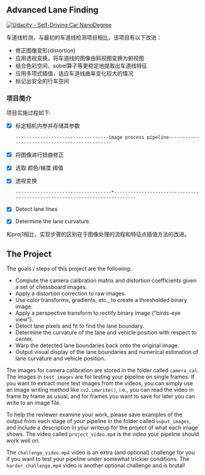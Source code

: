 ## Advanced Lane Finding
[![Udacity - Self-Driving Car NanoDegree](https://s3.amazonaws.com/udacity-sdc/github/shield-carnd.svg)](http://www.udacity.com/drive)

车道线检测，与最初的车道线检测项目相比，该项目有以下改进：

* 修正图像变形(distortion)
* 应用透视变换，将车道线的图像由斜视图变换为俯视图
* 结合色彩空间、sobel算子等更稳定地提取出车道线特征
* 应用多项式插值，适应车道线曲率变化较大的情况
* 标记出安全的行车空间

### 项目简介

项目实施过程如下:

- [x] 标定相机内参并存储其参数

      ----------------------------------image process pipeline----------------------------------------------

- [x] 将图像进行扭曲修正

- [x] 选取 颜色/梯度 阈值

- [x] 透视变换

      -----------------------------------*---------------------------------------------------------------------------

- [x] Detect lane lines

- [x] Determine the lane curvature


和proj1相比，实现步骤的区别在于图像处理的流程和特征点插值方法的改进。


The Project
---

The goals / steps of this project are the following:

* Compute the camera calibration matrix and distortion coefficients given a set of chessboard images.
* Apply a distortion correction to raw images.
* Use color transforms, gradients, etc., to create a thresholded binary image.
* Apply a perspective transform to rectify binary image ("birds-eye view").
* Detect lane pixels and fit to find the lane boundary.
* Determine the curvature of the lane and vehicle position with respect to center.
* Warp the detected lane boundaries back onto the original image.
* Output visual display of the lane boundaries and numerical estimation of lane curvature and vehicle position.

The images for camera calibration are stored in the folder called `camera_cal`.  The images in `test_images` are for testing your pipeline on single frames.  If you want to extract more test images from the videos, you can simply use an image writing method like `cv2.imwrite()`, i.e., you can read the video in frame by frame as usual, and for frames you want to save for later you can write to an image file.  

To help the reviewer examine your work, please save examples of the output from each stage of your pipeline in the folder called `ouput_images`, and include a description in your writeup for the project of what each image shows.    The video called `project_video.mp4` is the video your pipeline should work well on.  

The `challenge_video.mp4` video is an extra (and optional) challenge for you if you want to test your pipeline under somewhat trickier conditions.  The `harder_challenge.mp4` video is another optional challenge and is brutal!



